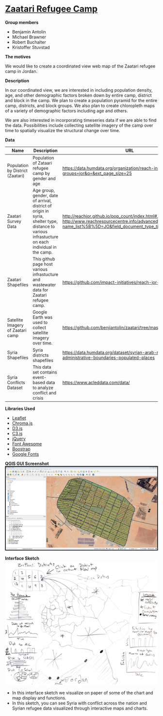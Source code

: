 # [Zaatari Refugee Camp](https://benjiantolin.github.io/zaatari/)

**Group members**
- Benjamin Antolin
- Michael Brawner
- Robert Buchalter
- Kristoffer Stuvstad

**The motives**

We would like to create a coordinated view web map of the Zaatari refugee camp in Jordan.

**Description**

In our coordinated view, we are interested in including population density, age, and other demographic factors broken down by entire camp, district and block in the camp. We plan to create a population pyramid for the entire camp, districts, and block groups. We also plan to create chloropleth maps of a variety of demographic factors including age and others.

We are also interested in incorporating timeseries data if we are able to find the data. Possibilities include collecting satellite imagery of the camp over time to spatially visualize the structural change over time.

**Data**

| Name                              | Description                                                  | URL                                                          |
| --------------------------------- | ------------------------------------------------------------ | ------------------------------------------------------------ |
| Population by District (Zaatari)  | Population of Zataari refugee camp by gender and age         | https://data.humdata.org/organization/reach-initiative?groups=jor&q=&ext_page_size=25 |
| Zaatari Survey Data               | Age group, gender, date of arrival, district of origin in syria, shelter type, distance to various infrastucture on each individual in the camp. | <http://reachjor.github.io/pop_count/index.html#>, http://www.reachresourcecentre.info/advanced-search?name_list%5B%5D=JO&field_document_type_tid%5B%5D=6            |
| Zaatari Shapefiles                | This github page host various infrastucture and wastewater data for Zaatari refugee camp. | <https://github.com/impact-initiatives/reach-jor-zaatari-data> |
| Satellite Imagery of Zaatari camp | Google Earth was used to collect satellite imagery over time. | <https://github.com/benjiantolin/zaatari/tree/master/img/SatImagery> |
| Syria Shapefiles                  | Syria districts shapefiles                                   | <https://data.humdata.org/dataset/syrian-arab-republic-administrative-boundaries-populated-places> |
| Syria Conflicts Dataset           | This data set contains event-based data to analyze conflict and crisis | <https://www.acleddata.com/data/>                            |

**Libraries Used**
- [Leaflet](https://leafletjs.com/)
- [Chroma.js](https://github.com/gka/chroma.js/)
- [D3.js](https://d3js.org/)
- [C3.js](https://c3js.org/)
- [jQuery](https://jquery.com/)
- [Font Awesome](https://fontawesome.com/?from=io)
- [Boostrap](https://getbootstrap.com/)
- [Google Fonts](https://fonts.google.com/)

**QGIS GUI Screenshot**
![](img/GUI.png)

**Interface Sketch**
![](img/interface_sketch.png)
- In this interface sketch we visualize on paper of some of the chart and map display and functions.
- In this sketch, you can see Syria with conflict across the nation and Syrian refugee data visualized through interactive maps and charts.
